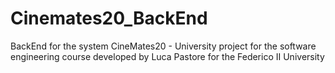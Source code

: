 # Cinemates20_BackEnd
BackEnd for the system CineMates20 - University project for the software engineering course developed by Luca Pastore for the Federico II University
